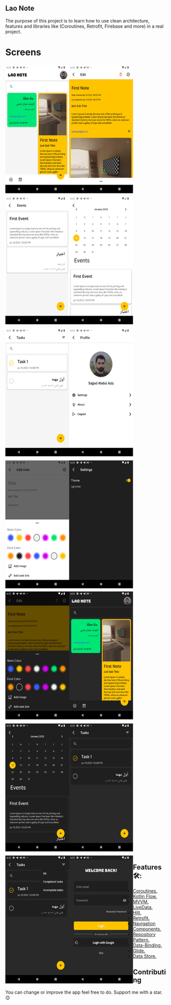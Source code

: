 ## Lao Note
The purpose of this project is to learn how to use clean architecture, features and libraries like (Coroutines, Retrofit, Firebase and more) in a real project.


# Screens

<img src="/screens/1.png" vspace="5" align= "left" height="400" width="200">
<img src="/screens/2.png" vspace="5" align= "left"  height="400" width="200">
<img src="/screens/3.png" vspace="5" height="400" width="200" >

<img src="/screens/4.png" vspace="5" align= "left" height="400" width="200" >
<img src="/screens/5.png" vspace="5" align= "left" height="400" width="200">
<img src="/screens/6.png" vspace="5" height="400" width="200">

<img src="/screens/7.png" vspace="5" align= "left" height="400" width="200">
<img src="/screens/8.png" vspace="5" align= "left" height="400" width="200">
<img src="/screens/9.png" vspace="5" height="400" width="200">

<img src="/screens/10.png" vspace="5" align= "left" height="400" width="200">
<img src="/screens/11.png" vspace="5" align= "left" height="400" width="200">
<img src="/screens/12.png" vspace="5" height="400" width="200">

<img src="/screens/13.png" vspace="5" align= "left" height="400" width="200">
<img src="/screens/14.png" vspace="5" align= "left" height="400" width="200">



## Features 🛠:

- <a href="https://developer.android.com/kotlin/coroutines">Coroutines.</a>
- <a href="https://developer.android.com/kotlin/flow">Kotlin Flow.</a>
- <a href="https://developer.android.com/topic/libraries/architecture/viewmodel">MVVM.</a>
- <a href="https://developer.android.com/topic/libraries/architecture/livedata">LiveData.</a>
- <a href="https://developer.android.com/training/dependency-injection/hilt-android?authuser=1">
  Hilt.</a>
- <a href="https://github.com/square/retrofit">Retrofit.</a>
- <a href="https://developer.android.com/guide/navigation/navigation-getting-started">Navigation
  Components.</a>
- <a href="https://developer.android.com/topic/architecture">Repository Pattern.</a>
- <a href="https://developer.android.com/topic/libraries/data-binding">Data-Binding.</a>
- <a href="https://github.com/bumptech/glide">Glide.</a>
- <a href="https://developer.android.com/topic/libraries/architecture/datastore">Data Store.</a>

## Contributing

You can change or improve the app feel free to do.
Support me with a star.😊

